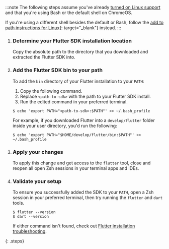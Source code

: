 :::note
The following steps assume
you've already [turned on Linux support][chromeos-linux] and that
you're using Bash or the default shell on ChromeOS.

If you're using a different shell besides the default or Bash, follow the
[add to path instructions for Linux][linux-path]{: target="_blank"} instead.
:::

 1. <h3>Determine your Flutter SDK installation location</h3>

    Copy the absolute path to the directory that you
    downloaded and extracted the Flutter SDK into.

 1. <h3>Add the Flutter SDK bin to your path</h3>

    To add the `bin` directory of your Flutter installation to your `PATH`:

    1. Copy the following command.
    1. Replace `<path-to-sdk>` with the path to your Flutter SDK install.
    1. Run the edited command in your preferred terminal.

    ```console
    $ echo 'export PATH="<path-to-sdk>:$PATH"' >> ~/.bash_profile
    ```

    For example, if you downloaded Flutter into a
    `develop/flutter` folder inside your user directory,
    you'd run the following:

    ```console
    $ echo 'export PATH="$HOME/develop/flutter/bin:$PATH"' >> ~/.bash_profile
    ```

 1. <h3>Apply your changes</h3>

    To apply this change and get access to the `flutter` tool,
    close and reopen all open Zsh sessions in your terminal apps and IDEs.

 1. <h3>Validate your setup</h3>

    To ensure you successfully added the SDK to your `PATH`,
    open a Zsh session in your preferred terminal,
    then try running the `flutter` and `dart` tools.

    ```console
    $ flutter --version
    $ dart --version
    ```

    If either command isn't found,
    check out [Flutter installation troubleshooting][troubleshoot].

{: .steps}

[chromeos-linux]: https://support.google.com/chromebook/answer/9145439
[linux-path]: /install/add-to-path#linux
[troubleshoot]: /install/troubleshoot
